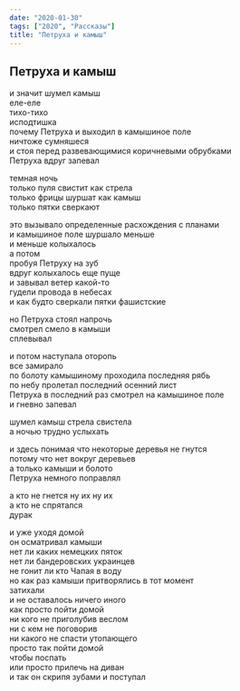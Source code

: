 ```yaml
---
date: "2020-01-30"
tags: ["2020", "Рассказы"]
title: "Петруха и камыш"
---
```


## Петруха и камыш

и значит шумел камыш<br>
еле-еле <br>
тихо-тихо<br>
исподтишка <br>
почему  Петруха и выходил в камышиное поле <br>
ничтоже сумняшеся<br>
и стоя перед развевающимися коричневыми обрубками<br>
Петруха вдруг запевал<br>

темная ночь<br>
только пуля свистит как стрела<br>
только  фрицы шуршат как камыш<br>
только пятки сверкают<br>

это вызывало определенные расхождения с планами<br>
и камышиное поле шуршало меньше<br>
и меньше колыхалось<br>
а потом <br>
пробуя Петруху на зуб<br>
вдруг колыхалось еще пуще<br>
и завывал ветер какой-то<br>
гудели провода в небесах<br>
и как будто сверкали пятки фашистские<br>

но Петруха стоял напрочь<br>
смотрел смело в камыши<br>
сплевывал<br>

и потом наступала оторопь<br>
все замирало<br>
по болоту камышиному проходила последняя рябь<br>
по небу пролетал последний осенний лист<br>
Петруха в последний раз смотрел на камышиное поле<br>
и гневно запевал<br>

шумел камыш стрела свистела<br>
а ночью трудно услыхать<br>

и здесь понимая что некоторые деревья не гнутся<br>
потому что нет вокруг деревьев<br>
а только камыши и болото <br>
Петруха немного поправлял<br>

а кто не гнется ну их ну их<br>
а кто не спрятался <br>
дурак<br>

и уже уходя домой <br>
он осматривал камыши<br>
нет ли каких немецких пяток<br>
нет ли бандеровских украинцев<br>
не гонит ли кто Чапая в воду<br>
но как раз камыши притворялись в тот момент<br>
затихали <br>
и не оставалось ничего иного<br>
как просто пойти домой<br>
ни кого не приголубив веслом<br>
ни с кем не поговорив<br>
ни какого не спасти утопающего<br>
просто так пойти домой<br>
чтобы поспать<br>
или просто прилечь на диван<br>
и так он скрипя зубами и поступал<br>